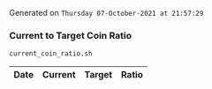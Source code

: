 Generated on `Thursday 07-October-2021 at 21:57:29`

### Current to Target Coin Ratio
`current_coin_ratio.sh`

Date|Current|Target|Ratio
---|---|---|---
